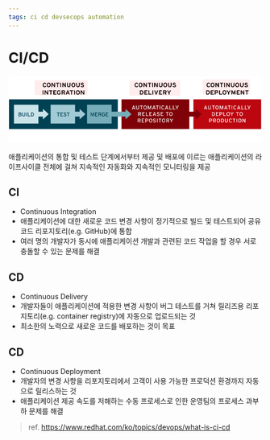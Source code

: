 ```yaml
---
tags: ci cd devsecops automation
---
```


# CI/CD

![](../attachments/2022-07-07-19-32-06.png)

애플리케이션의 통합 및 테스트 단계에서부터 제공 및 배포에 이르는 애플리케이션의 라이프사이클 전체에 걸쳐 지속적인 자동화와 지속적인 모니터링을 제공

## CI 
- Continuous Integration
- 애플리케이션에 대한 새로운 코드 변경 사항이 정기적으로 빌드 및 테스트되어 공유 코드 리포지토리(e.g. GitHub)에 통합
- 여러 명의 개발자가 동시에 애플리케이션 개발과 관련된 코드 작업을 할 경우 서로 충돌할 수 있는 문제를 해결

## CD
- Continuous Delivery
- 개발자들이 애플리케이션에 적용한 변경 사항이 버그 테스트를 거쳐 릴리즈용 리포지토리(e.g. container registry)에 자동으로 업로드되는 것
- 최소한의 노력으로 새로운 코드를 배포하는 것이 목표

## CD
- Continuous Deployment
- 개발자의 변경 사항을 리포지토리에서 고객이 사용 가능한 프로덕션 환경까지 자동으로 릴리스하는 것
- 애플리케이션 제공 속도를 저해하는 수동 프로세스로 인한 운영팀의 프로세스 과부하 문제를 해결

> ref. https://www.redhat.com/ko/topics/devops/what-is-ci-cd
